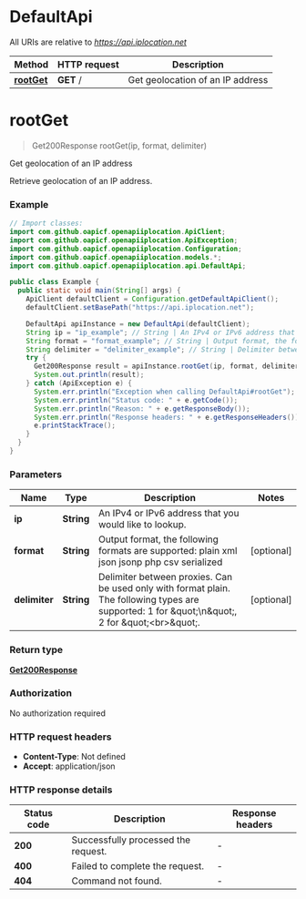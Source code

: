 # DefaultApi

All URIs are relative to *https://api.iplocation.net*

| Method | HTTP request | Description |
|------------- | ------------- | -------------|
| [**rootGet**](DefaultApi.md#rootGet) | **GET** / | Get geolocation of an IP address |


<a id="rootGet"></a>
# **rootGet**
> Get200Response rootGet(ip, format, delimiter)

Get geolocation of an IP address

Retrieve geolocation of an IP address. 

### Example
```java
// Import classes:
import com.github.oapicf.openapiiplocation.ApiClient;
import com.github.oapicf.openapiiplocation.ApiException;
import com.github.oapicf.openapiiplocation.Configuration;
import com.github.oapicf.openapiiplocation.models.*;
import com.github.oapicf.openapiiplocation.api.DefaultApi;

public class Example {
  public static void main(String[] args) {
    ApiClient defaultClient = Configuration.getDefaultApiClient();
    defaultClient.setBasePath("https://api.iplocation.net");

    DefaultApi apiInstance = new DefaultApi(defaultClient);
    String ip = "ip_example"; // String | An IPv4 or IPv6 address that you would like to lookup.
    String format = "format_example"; // String | Output format, the following formats are supported: plain xml json jsonp php csv serialized
    String delimiter = "delimiter_example"; // String | Delimiter between proxies. Can be used only with format plain. The following types are supported: 1 for \"\\n\", 2 for \"<br>\".
    try {
      Get200Response result = apiInstance.rootGet(ip, format, delimiter);
      System.out.println(result);
    } catch (ApiException e) {
      System.err.println("Exception when calling DefaultApi#rootGet");
      System.err.println("Status code: " + e.getCode());
      System.err.println("Reason: " + e.getResponseBody());
      System.err.println("Response headers: " + e.getResponseHeaders());
      e.printStackTrace();
    }
  }
}
```

### Parameters

| Name | Type | Description  | Notes |
|------------- | ------------- | ------------- | -------------|
| **ip** | **String**| An IPv4 or IPv6 address that you would like to lookup. | |
| **format** | **String**| Output format, the following formats are supported: plain xml json jsonp php csv serialized | [optional] |
| **delimiter** | **String**| Delimiter between proxies. Can be used only with format plain. The following types are supported: 1 for \&quot;\\n\&quot;, 2 for \&quot;&lt;br&gt;\&quot;. | [optional] |

### Return type

[**Get200Response**](Get200Response.md)

### Authorization

No authorization required

### HTTP request headers

 - **Content-Type**: Not defined
 - **Accept**: application/json

### HTTP response details
| Status code | Description | Response headers |
|-------------|-------------|------------------|
| **200** | Successfully processed the request. |  -  |
| **400** | Failed to complete the request. |  -  |
| **404** | Command not found. |  -  |

